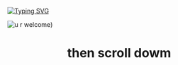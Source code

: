 <a href="https://git.io/typing-svg"><img src="https://readme-typing-svg.herokuapp.com?font=Fira+Code&size=25&pause=1000&color=1AB4F7&center=true&vCenter=true&width=478&height=55&lines=welcome+to+my+profile;and+stop+wasting+your+time" alt="Typing SVG" /></a>

![u r welcome](https://user-images.githubusercontent.com/102752755/190896738-d38b61cc-7939-400c-a54e-5804127a97de.png))
<h1 align=center>then scroll dowm</h1>
